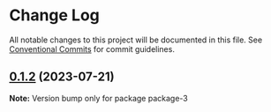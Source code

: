 # Change Log

All notable changes to this project will be documented in this file.
See [Conventional Commits](https://conventionalcommits.org) for commit guidelines.

## [0.1.2](https://github.com/facu1995/librery-npm/compare/v0.1.1...v0.1.2) (2023-07-21)

**Note:** Version bump only for package package-3
